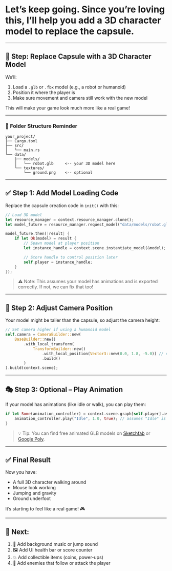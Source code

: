 # Let’s keep going. Since you’re loving this, I’ll help you **add a 3D character model** to replace the capsule.

---

## 👤 Step: Replace Capsule with a 3D Character Model

We’ll:
1. Load a `.glb` or `.fbx` model (e.g., a robot or humanoid)
2. Position it where the player is
3. Make sure movement and camera still work with the new model

This will make your game look much more like a real game!

---

### 🔧 Folder Structure Reminder

```
your_project/
├── Cargo.toml
├── src/
│   └── main.rs
└── data/
    ├── models/
    │   └── robot.glb     <-- your 3D model here
    └── textures/
        └── ground.png    <-- optional
```

---

## ✅ Step 1: Add Model Loading Code

Replace the capsule creation code in `init()` with this:

```rust
// Load 3D model
let resource_manager = context.resource_manager.clone();
let model_future = resource_manager.request_model("data/models/robot.glb");

model_future.then(|result| {
    if let Ok(model) = result {
        // Spawn model at player position
        let instance_handle = context.scene.instantiate_model(&model);

        // Store handle to control position later
        self.player = instance_handle;
    }
});
```

> ⚠️ Note: This assumes your model has animations and is exported correctly. If not, we can fix that too!

---

## 🔁 Step 2: Adjust Camera Position

Your model might be taller than the capsule, so adjust the camera height:

```rust
// Set camera higher if using a humanoid model
self.camera = CameraBuilder::new(
    BaseBuilder::new()
        .with_local_transform(
            TransformBuilder::new()
                .with_local_position(Vector3::new(0.0, 1.8, -5.0)) // eye level for humanoid
                .build()
        )
).build(context.scene);
```

---

## 🎭 Step 3: Optional – Play Animation

If your model has animations (like idle or walk), you can play them:

```rust
if let Some(animation_controller) = context.scene.graph[self.player].as_model_mut().animation_controller_mut() {
    animation_controller.play("Idle", 1.0, true); // assumes "Idle" is animation name
}
```

> 💡 Tip: You can find free animated GLB models on [Sketchfab](https://sketchfab.com) or [Google Poly](https://poly.google.com).

---

## ✅ Final Result

Now you have:
- A full 3D character walking around
- Mouse look working
- Jumping and gravity
- Ground underfoot

It’s starting to feel like a real game! 🎮

---

## 🚀 Next:
1. 🎵 Add background music or jump sound
2. 🖼️ Add UI health bar or score counter
3. 💥 Add collectible items (coins, power-ups)
4. 🧟 Add enemies that follow or attack the player
